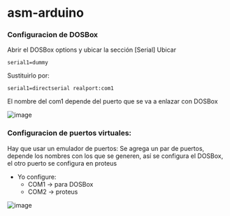 # asm-arduino

### Configuracion de DOSBox
Abrir el DOSBox options y ubicar la sección [Serial]
Ubicar 
```
serial1=dummy
```
Sustituirlo por:
```
serial1=directserial realport:com1
```

El nombre del com1 depende del puerto que se va a enlazar con DOSBox

![image](https://user-images.githubusercontent.com/60149403/126088827-7a78e343-2aed-4003-ab87-ee52d27b0651.png)

### Configuracion de puertos virtuales:
Hay que usar un emulador de puertos:
Se agrega un par de puertos, depende los nombres con los que se generen, así se configura el DOSBox, el otro puerto se configura en proteus
* Yo configure: 
  * COM1 -> para DOSBox
  * COM2 -> proteus
 
![image](https://user-images.githubusercontent.com/60149403/126088960-a168ffdc-a265-4f00-956f-3968cbbf5b54.png)

